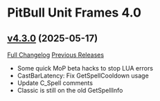 # PitBull Unit Frames 4.0

## [v4.3.0](https://github.com/siegester03/PitBull4/tree/v4.3.0) (2025-05-17)
[Full Changelog](https://github.com/siegester03/PitBull4/compare/v4.2.40...v4.3.0) [Previous Releases](https://github.com/nebularg/PitBull4/releases)

- Some quick MoP beta hacks to stop LUA errors
- CastBarLatency: Fix GetSpellCooldown usage  
- Update C\_Spell comments  
- Classic is still on the old GetSpellInfo  
